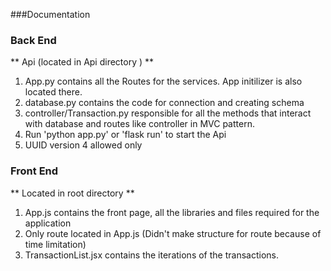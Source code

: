 ###Documentation

### Back End
** Api (located in Api directory ) **
1. App.py contains all the Routes for the services. App initilizer is also located there.
2. database.py contains the code for connection and creating schema 
3. controller/Transaction.py responsible for all the methods that interact with database and routes like controller  in MVC pattern.
4. Run 'python app.py' or 'flask run' to start the Api
5. UUID version 4 allowed only 
### Front End
** Located in  root directory **
1. App.js contains the front page, all the libraries and files required for the application
2. Only route located in App.js (Didn't make structure for route because of time limitation)
3. TransactionList.jsx contains the iterations of the transactions.

